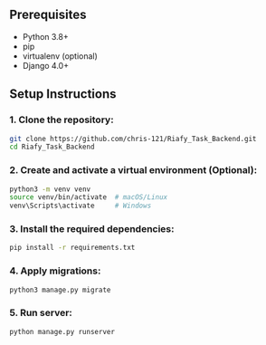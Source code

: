 ## Prerequisites

- Python 3.8+
- pip
- virtualenv (optional)
- Django 4.0+

## Setup Instructions

### 1. Clone the repository:

```bash
git clone https://github.com/chris-121/Riafy_Task_Backend.git
cd Riafy_Task_Backend
```

### 2. Create and activate a virtual environment (Optional):

```bash
python3 -m venv venv
source venv/bin/activate  # macOS/Linux
venv\Scripts\activate     # Windows
```

### 3. Install the required dependencies:

```bash
pip install -r requirements.txt
```

### 4. Apply migrations:

```bash
python3 manage.py migrate
```

### 5. Run server:

```bash
python manage.py runserver
```
